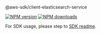 @aws-sdk/client-elasticsearch-service

[![NPM version](https://img.shields.io/npm/v/@aws-sdk/client-elasticsearch-service/rc.svg)](https://www.npmjs.com/package/@aws-sdk/client-elasticsearch-service)
[![NPM downloads](https://img.shields.io/npm/dm/@aws-sdk/client-elasticsearch-service.svg)](https://www.npmjs.com/package/@aws-sdk/client-elasticsearch-service)

For SDK usage, please step to [SDK readme](https://github.com/aws/aws-sdk-js-v3).
